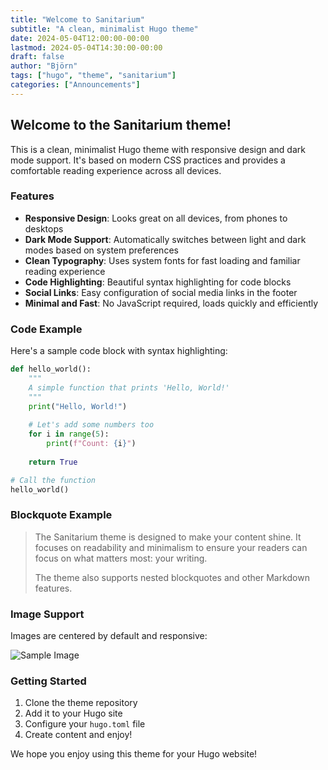 ```yaml
---
title: "Welcome to Sanitarium"
subtitle: "A clean, minimalist Hugo theme"
date: 2024-05-04T12:00:00-00:00
lastmod: 2024-05-04T14:30:00-00:00
draft: false
author: "Björn"
tags: ["hugo", "theme", "sanitarium"]
categories: ["Announcements"]
---
```


## Welcome to the Sanitarium theme!

This is a clean, minimalist Hugo theme with responsive design and dark mode support. It's based on modern CSS practices and provides a comfortable reading experience across all devices.

### Features

- **Responsive Design**: Looks great on all devices, from phones to desktops
- **Dark Mode Support**: Automatically switches between light and dark modes based on system preferences
- **Clean Typography**: Uses system fonts for fast loading and familiar reading experience
- **Code Highlighting**: Beautiful syntax highlighting for code blocks
- **Social Links**: Easy configuration of social media links in the footer
- **Minimal and Fast**: No JavaScript required, loads quickly and efficiently

### Code Example

Here's a sample code block with syntax highlighting:

```python
def hello_world():
    """
    A simple function that prints 'Hello, World!'
    """
    print("Hello, World!")
    
    # Let's add some numbers too
    for i in range(5):
        print(f"Count: {i}")
    
    return True

# Call the function
hello_world()
```

### Blockquote Example

> The Sanitarium theme is designed to make your content shine. It focuses on readability and minimalism to ensure your readers can focus on what matters most: your writing.
>
> The theme also supports nested blockquotes and other Markdown features.

### Image Support

Images are centered by default and responsive:

![Sample Image](https://via.placeholder.com/800x400)

### Getting Started

1. Clone the theme repository
2. Add it to your Hugo site
3. Configure your `hugo.toml` file
4. Create content and enjoy!

We hope you enjoy using this theme for your Hugo website!